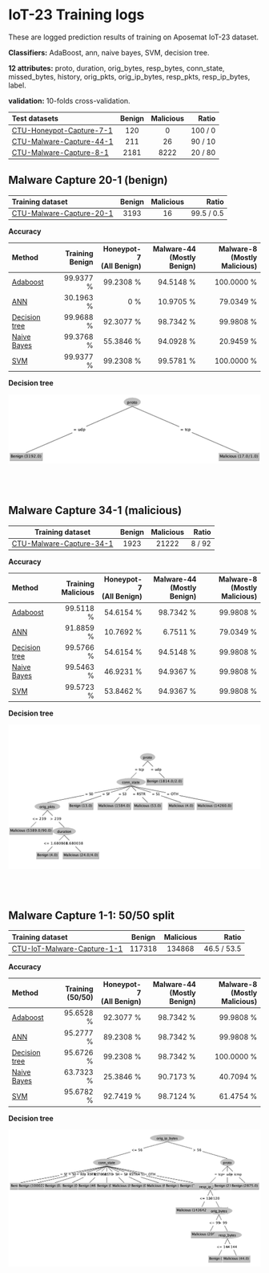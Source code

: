 # IoT-23 Training logs

These are logged prediction results of training on Aposemat IoT-23 dataset.

**Classifiers:** AdaBoost, ann, naive bayes, SVM, decision tree.

**12 attributes:** proto, duration, orig_bytes, resp_bytes, conn_state,
missed_bytes, history, orig_pkts, orig_ip_bytes, resp_pkts, resp_ip_bytes,
label.

**validation:** 10-folds cross-validation.

| Test datasets                 | Benign | Malicious |   Ratio | 
|:------------------------------|:------:|:---------:|--------:|
| [CTU-Honeypot-Capture-7-1][4] |  120   |     0     | 100 / 0 |
| [CTU-Malware-Capture-44-1][2] |  211   |    26     | 90 / 10 | 
| [CTU-Malware-Capture-8-1][5]  | 2181	  |   8222    | 20 / 80 | 

## Malware Capture 20-1 (benign)

| Training dataset              | Benign | Malicious |      Ratio | 
|:------------------------------|:------:|:---------:|-----------:|
| [CTU-Malware-Capture-20-1][1] |  3193  |    16     | 99.5 / 0.5 |

**Accuracy**

| Method               | Training<br/>Benign | Honeypot-7<br/>(All Benign) | Malware-44<br/>(Mostly Benign) | Malware-8<br/>(Mostly Malicious) |
|:---------------------|--------------------:|----------------------------:|-------------------------------:|---------------------------------:|
| [Adaboost][AB0]      |           99.9377 % |                   99.2308 % |                      94.5148 % |                       100.0000 % |
| [ANN][AN0]           |           30.1963 % |                         0 % |                      10.9705 % |                        79.0349 % |
| [Decision tree][DT0] |           99.9688 % |                   92.3077 % |                      98.7342 % |                        99.9808 % |
| [Naive Bayes][NB0]   |           99.3768 % |                   55.3846 % |                      94.0928 % |                        20.9459 % |
| [SVM][SV0]           |           99.9377 % |                   99.2308 % |                      99.5781 % |                       100.0000 % |

**Decision tree**

![img](logs/20-1-tree.png)

<br/><br/>

## Malware Capture 34-1 (malicious)

| Training dataset              | Benign | Malicious |  Ratio | 
|-------------------------------|:------:|:---------:|-------:|
| [CTU-Malware-Capture-34-1][3] |  1923  |   21222   | 8 / 92 |

**Accuracy**

| Method               | Training<br/>Malicious | Honeypot-7<br/>(All Benign) | Malware-44<br/>(Mostly Benign) | Malware-8<br/>(Mostly Malicious) |
|:---------------------|-----------------------:|----------------------------:|-------------------------------:|---------------------------------:|
| [Adaboost][AB1]      |              99.5118 % |                   54.6154 % |                      98.7342 % |                        99.9808 % |
| [ANN][AN1]           |              91.8859 % |                   10.7692 % |                       6.7511 % |                        79.0349 % |
| [Decision tree][DT1] |              99.5766 % |                   54.6154 % |                      94.5148 % |                        99.9808 % |
| [Naive Bayes][NB1]   |              99.5463 % |                   46.9231 % |                      94.9367 % |                        99.9808 % |
| [SVM][SV1]           |              99.5723 % |                   53.8462 % |                      94.9367 % |                        99.9808 % |

**Decision tree**

![img](logs/34-1-tree.png)

<br/><br/>

## Malware Capture 1-1: 50/50 split

| Training dataset                 | Benign | Malicious |         Ratio | 
|:---------------------------------|:------:|:---------:|--------------:|
| [CTU-IoT-Malware-Capture-1-1][6] | 117318 |  134868   |   46.5 / 53.5 |

**Accuracy**

| Method               | Training<br/>(50/50) | Honeypot-7<br/>(All Benign) | Malware-44<br/>(Mostly Benign) | Malware-8<br/>(Mostly Malicious) |
|:---------------------|---------------------:|----------------------------:|-------------------------------:|---------------------------------:|
| [Adaboost][AB2]      |            95.6528 % |                   92.3077 % |                      98.7342 % |                        99.9808 % |
| [ANN][AN2]           |            95.2777 % |                   89.2308 % |                      98.7342 % |                        99.9808 % |
| [Decision tree][DT2] |            95.6726 % |                   99.2308 % |                      98.7342 % |                       100.0000 % |
| [Naive Bayes][NB2]   |            63.7323 % |                   25.3846 % |                      90.7173 % |                        40.7094 % |
| [SVM][SV2]           |            95.6782 % |                   92.7419 % |                      98.7124 % |                        61.4754 % |

**Decision tree**

![img](logs/1-1-tree.png)


[1]: https://github.com/iotcad/sensor-data/blob/611d9ff5e768c74fc8a5f7ea2ef52a974b85eeae/iot-23/CTU-Malware-Capture-20-1-labeled.csv
[2]: https://github.com/iotcad/sensor-data/blob/611d9ff5e768c74fc8a5f7ea2ef52a974b85eeae/iot-23/CTU-Malware-Capture-44-1-labeled.csv
[3]: https://github.com/iotcad/sensor-data/blob/611d9ff5e768c74fc8a5f7ea2ef52a974b85eeae/iot-23/CTU-Malware-Capture-34-1-labeled.csv
[4]: https://github.com/iotcad/sensor-data/blob/611d9ff5e768c74fc8a5f7ea2ef52a974b85eeae/iot-23/CTU-Honeypot-Capture-7-1-labeled.csv
[5]: https://github.com/iotcad/sensor-data/blob/de0d85ec49f0e3560e2715abe5d7fcb48194be24/iot-23/CTU-Malware-Capture-8-1-labeled.csv
[6]: https://github.com/iotcad/sensor-data/blob/de0d85ec49f0e3560e2715abe5d7fcb48194be24/iot-23/12-attr/CTU-IoT-Malware-Capture-1-1-sampled.csv

[AB0]: logs/20-1-adaboost
[AN0]: logs/20-1-ann
[DT0]: logs/20-1-tree
[NB0]: logs/20-1-bayes
[SV0]: logs/20-1-svm
[AB1]: logs/34-1-adaboost
[AN1]: logs/34-1-ann
[DT1]: logs/34-1-tree
[NB1]: logs/34-1-bayes
[SV1]: logs/34-1-svm
[NB2]: logs/1-1-bayes
[DT2]: logs/1-1-tree
[SV2]: logs/1-1-svm
[AN2]: logs/1-1-ann
[AB2]: logs/1-1-adaboost

